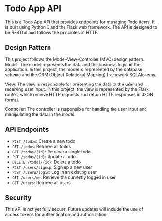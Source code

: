 # Todo App API

This is a Todo App API that provides endpoints for managing Todo items. It is built using Python 3 and the Flask web framework. The API is designed to be RESTful and follows the principles of HTTP.

## Design Pattern

This project follows the Model-View-Controller (MVC) design pattern.
Model: The model represents the data and the business logic of the application. In this project, the model is represented by the database schema and the ORM (Object-Relational Mapping) framework SQLAlchemy.

View: The view is responsible for presenting the data to the user and receiving user input. In this project, the view is represented by the Flask routes, which receive HTTP requests and return HTTP responses in JSON format.

Controller: The controller is responsible for handling the user input and manipulating the data in the model.

## API Endpoints

- `POST /todos`: Create a new todo
- `GET /todos`: Retrieve all todos
- `GET /todos/{id}`: Retrieve a single todo
- `PUT /todos/{id}`: Update a todo
- `DELETE /todos/{id}`: Delete a todo
- `POST /users/signup`: Sign up a new user
- `POST /users/login`: Log in an existing user
- `GET /users/me`: Retrieve the currently logged in user
- `GET /users`: Retrieve all users

## Security

This API is not yet fully secure. Future updates will include the use of access tokens for authentication and authorization.

